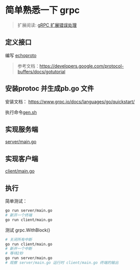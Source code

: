 # 简单熟悉一下 grpc

> 扩展阅读: [gRPC 扩展错误处理](https://blog.cong.moe/post/2021-12-29-grpc-richer-error-handling/)

## 定义接口

编写 [echoproto](../pbecho/echo.proto)

> 参考文档：https://developers.google.com/protocol-buffers/docs/gotutorial

## 安装protoc 并生成pb.go 文件

安装文档： https://www.grpc.io/docs/languages/go/quickstart/

执行命令[gen.sh](../pbecho/gen.sh)

## 实现服务端

[server/main.go](./server/main.go)


## 实现客户端

[client/main.go](./client/main.go)


## 执行


简单测试：

```sh
go run server/main.go
# 新开一个终端
go run client/main.go
```


测试 grpc.WithBlock()

```sh
# 关闭所有中断
go run client/main.go
# 新开一个中断
# 等待2秒
go run server/main.go
# 观察 server/main.go 运行时 client/main.go 终端的输出
```
